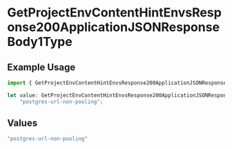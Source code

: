 # GetProjectEnvContentHintEnvsResponse200ApplicationJSONResponseBody1Type

## Example Usage

```typescript
import { GetProjectEnvContentHintEnvsResponse200ApplicationJSONResponseBody1Type } from "@simplesagar/vercel/models/getprojectenvop.js";

let value: GetProjectEnvContentHintEnvsResponse200ApplicationJSONResponseBody1Type =
    "postgres-url-non-pooling";
```

## Values

```typescript
"postgres-url-non-pooling"
```